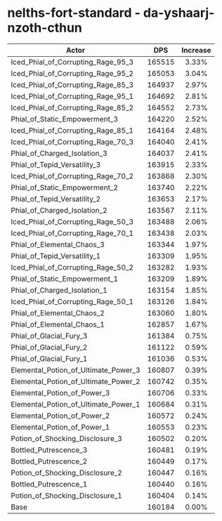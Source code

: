 # nelths-fort-standard - da-yshaarj-nzoth-cthun
| Actor | DPS | Increase |
|---|:---:|:---:|
|Iced_Phial_of_Corrupting_Rage_95_3|165515|3.33%|
|Iced_Phial_of_Corrupting_Rage_95_2|165053|3.04%|
|Iced_Phial_of_Corrupting_Rage_85_3|164937|2.97%|
|Iced_Phial_of_Corrupting_Rage_95_1|164692|2.81%|
|Iced_Phial_of_Corrupting_Rage_85_2|164552|2.73%|
|Phial_of_Static_Empowerment_3|164220|2.52%|
|Iced_Phial_of_Corrupting_Rage_85_1|164164|2.48%|
|Iced_Phial_of_Corrupting_Rage_70_3|164040|2.41%|
|Phial_of_Charged_Isolation_3|164037|2.41%|
|Phial_of_Tepid_Versatility_3|163915|2.33%|
|Iced_Phial_of_Corrupting_Rage_70_2|163868|2.30%|
|Phial_of_Static_Empowerment_2|163740|2.22%|
|Phial_of_Tepid_Versatility_2|163653|2.17%|
|Phial_of_Charged_Isolation_2|163567|2.11%|
|Iced_Phial_of_Corrupting_Rage_50_3|163488|2.06%|
|Iced_Phial_of_Corrupting_Rage_70_1|163438|2.03%|
|Phial_of_Elemental_Chaos_3|163344|1.97%|
|Phial_of_Tepid_Versatility_1|163309|1.95%|
|Iced_Phial_of_Corrupting_Rage_50_2|163282|1.93%|
|Phial_of_Static_Empowerment_1|163209|1.89%|
|Phial_of_Charged_Isolation_1|163154|1.85%|
|Iced_Phial_of_Corrupting_Rage_50_1|163126|1.84%|
|Phial_of_Elemental_Chaos_2|163060|1.80%|
|Phial_of_Elemental_Chaos_1|162857|1.67%|
|Phial_of_Glacial_Fury_3|161384|0.75%|
|Phial_of_Glacial_Fury_2|161122|0.59%|
|Phial_of_Glacial_Fury_1|161036|0.53%|
|Elemental_Potion_of_Ultimate_Power_3|160807|0.39%|
|Elemental_Potion_of_Ultimate_Power_2|160742|0.35%|
|Elemental_Potion_of_Power_3|160706|0.33%|
|Elemental_Potion_of_Ultimate_Power_1|160684|0.31%|
|Elemental_Potion_of_Power_2|160572|0.24%|
|Elemental_Potion_of_Power_1|160553|0.23%|
|Potion_of_Shocking_Disclosure_3|160502|0.20%|
|Bottled_Putrescence_3|160481|0.19%|
|Bottled_Putrescence_2|160449|0.17%|
|Potion_of_Shocking_Disclosure_2|160447|0.16%|
|Bottled_Putrescence_1|160440|0.16%|
|Potion_of_Shocking_Disclosure_1|160404|0.14%|
|Base|160184|0.00%|
